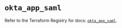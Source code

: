 # `okta_app_saml`

Refer to the Terraform Registry for docs: [`okta_app_saml`](https://registry.terraform.io/providers/okta/okta/4.18.0/docs/resources/app_saml).
